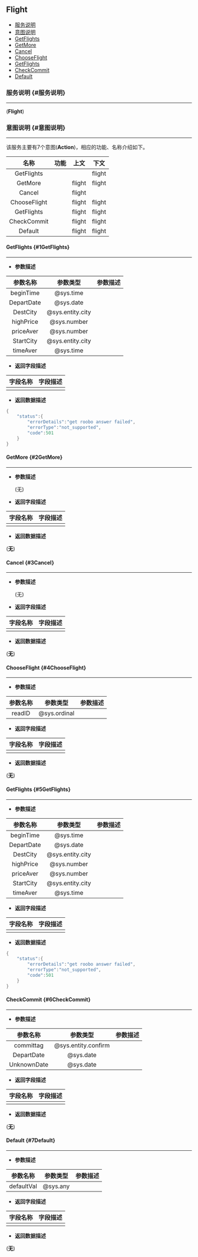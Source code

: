 ## Flight

* [服务说明](#服务说明)
* [意图说明](#意图说明)
 * [GetFlights](#1GetFlights)
 * [GetMore](#2GetMore)
 * [Cancel](#3Cancel)
 * [ChooseFlight](#4ChooseFlight)
 * [GetFlights](#5GetFlights)
 * [CheckCommit](#6CheckCommit)
 * [Default](#7Default)

### 服务说明 {#服务说明}

---

\(**Flight**\)

### 意图说明 {#意图说明}

---

该服务主要有7个意图\(**Action**\)，相应的功能、名称介绍如下。

| 名称 | 功能 | 上文 | 下文 |
| :---: | :---: | :---: | :---: |
| GetFlights |  |  | flight |
| GetMore |  | flight | flight |
| Cancel |  | flight |  |
| ChooseFlight |  | flight | flight |
| GetFlights |  | flight | flight |
| CheckCommit |  | flight | flight |
| Default |  | flight | flight |

#### GetFlights {#1GetFlights}

---

* **参数描述**

| 参数名称 | 参数类型 | 参数描述 |
| :---: | :---: | :---: |
| beginTime | @sys.time |  |
| DepartDate | @sys.date |  |
| DestCity | @sys.entity.city |  |
| highPrice | @sys.number |  |
| priceAver | @sys.number |  |
| StartCity | @sys.entity.city |  |
| timeAver | @sys.time |  ||

* **返回字段描述**

| 字段名称 | 字段描述 |
| :---: | :---: |
|  |  ||

* **返回数据描述**

```go
{
    "status":{
        "errorDetails":"get roobo answer failed",
        "errorType":"not_supported",
        "code":501
    }
}

```

#### GetMore {#2GetMore}

---

* **参数描述**

  \(无\)

* **返回字段描述**

| 字段名称 | 字段描述 |
| :---: | :---: |
|  |  ||

* **返回数据描述**

 \(**无**\)


#### Cancel {#3Cancel}

---

* **参数描述**

  \(无\)

* **返回字段描述**

| 字段名称 | 字段描述 |
| :---: | :---: |
|  |  ||

* **返回数据描述**

 \(**无**\)


#### ChooseFlight {#4ChooseFlight}

---

* **参数描述**

| 参数名称 | 参数类型 | 参数描述 |
| :---: | :---: | :---: |
| readID | @sys.ordinal |  ||

* **返回字段描述**

| 字段名称 | 字段描述 |
| :---: | :---: |
|  |  ||

* **返回数据描述**

 \(**无**\)


#### GetFlights {#5GetFlights}

---

* **参数描述**

| 参数名称 | 参数类型 | 参数描述 |
| :---: | :---: | :---: |
| beginTime | @sys.time |  |
| DepartDate | @sys.date |  |
| DestCity | @sys.entity.city |  |
| highPrice | @sys.number |  |
| priceAver | @sys.number |  |
| StartCity | @sys.entity.city |  |
| timeAver | @sys.time |  ||

* **返回字段描述**

| 字段名称 | 字段描述 |
| :---: | :---: |
|  |  ||

* **返回数据描述**

```go
{
    "status":{
        "errorDetails":"get roobo answer failed",
        "errorType":"not_supported",
        "code":501
    }
}

```

#### CheckCommit {#6CheckCommit}

---

* **参数描述**

| 参数名称 | 参数类型 | 参数描述 |
| :---: | :---: | :---: |
| committag | @sys.entity.confirm |  |
| DepartDate | @sys.date |  |
| UnknownDate | @sys.date |  ||

* **返回字段描述**

| 字段名称 | 字段描述 |
| :---: | :---: |
|  |  ||

* **返回数据描述**

 \(**无**\)


#### Default {#7Default}

---

* **参数描述**

| 参数名称 | 参数类型 | 参数描述 |
| :---: | :---: | :---: |
| defaultVal | @sys.any |  ||

* **返回字段描述**

| 字段名称 | 字段描述 |
| :---: | :---: |
|  |  ||

* **返回数据描述**

 \(**无**\)


